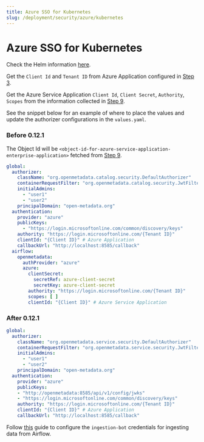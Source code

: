 ```yaml
---
title: Azure SSO for Kubernetes
slug: /deployment/security/azure/kubernetes
---
```


# Azure SSO for Kubernetes

Check the Helm information [here](https://artifacthub.io/packages/search?repo=open-metadata).

Get the `Client Id` and `Tenant ID` from Azure Application configured in [Step 3](/deployment/security/azure#step-3-where-to-find-the-credentials).

Get the Azure Service Application `Client Id`, `Client Secret`, `Authority`, `Scopes` from the information collected in [Step 9](/deployment/security/azure#step-9-note-down-the-clientid-and-authority).

See the snippet below for an example of where to place the values and update the authorizer configurations in the `values.yaml`.


### Before 0.12.1

<Note>

The Object Id will be `<object-id-for-azure-service-application-enterprise-application>` fetched from [Step 9](/deployment/security/azure#step-9-note-down-the-clientid-and-authority). 

</Note>

```yaml
global:
  authorizer:
    className: "org.openmetadata.catalog.security.DefaultAuthorizer"
    containerRequestFilter: "org.openmetadata.catalog.security.JwtFilter"
    initialAdmins:
      - "user1"
      - "user2"
    principalDomain: "open-metadata.org"
  authentication:
    provider: "azure"
    publicKeys:
      - "https://login.microsoftonline.com/common/discovery/keys"
    authority: "https://login.microsoftonline.com/{Tenant ID}"
    clientId: "{Client ID}" # Azure Application
    callbackUrl: "http://localhost:8585/callback"
  airflow:
    openmetadata:
      authProvider: "azure"
      azure:
        clientSecret:
          secretRef: azure-client-secret
          secretKey: azure-client-secret
        authority: "https://login.microsoftonline.com/{Tenant ID}"
        scopes: [ ]
        clientId: "{Client ID}" # Azure Service Application
```

### After 0.12.1

```yaml
global:
  authorizer:
    className: "org.openmetadata.service.security.DefaultAuthorizer"
    containerRequestFilter: "org.openmetadata.service.security.JwtFilter"
    initialAdmins:
      - "user1"
      - "user2"
    principalDomain: "open-metadata.org"
  authentication:
    provider: "azure"
    publicKeys:
    - "http://openmetadata:8585/api/v1/config/jwks"
    - "https://login.microsoftonline.com/common/discovery/keys"
    authority: "https://login.microsoftonline.com/{Tenant ID}"
    clientId: "{Client ID}" # Azure Application
    callbackUrl: "http://localhost:8585/callback"
```

<Note>

Follow [this](/deployment/security/azure#step-10-update-ingestion-bot-with-azure-sso-service-application) guide to configure the `ingestion-bot` credentials for ingesting data from Airflow.

</Note>